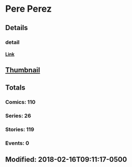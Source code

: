 # Pere  Perez 
## Details
### detail
#### [Link](http://marvel.com/comics/creators/7909/pere_perez?utm_campaign=apiRef&utm_source=225578a89fc76f3d20fbffda5d17a88d)
## [Thumbnail](http://i.annihil.us/u/prod/marvel/i/mg/b/40/image_not_available.jpg)
## Totals
### Comics: 110
### Series: 26
### Stories: 119
### Events: 0
## Modified: 2018-02-16T09:11:17-0500